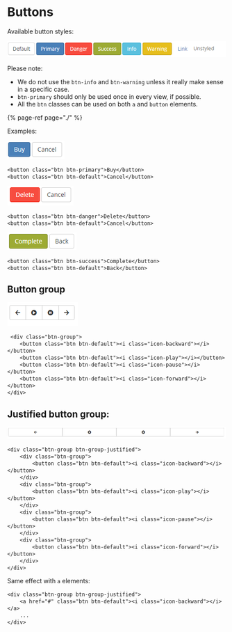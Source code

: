 # Buttons

Available button styles:

![Buttons.](../.gitbook/assets/buttons_overview.PNG)

Please note:

* We do not use the `btn-info` and `btn-warning` unless it really make sense in a specific case.
* `btn-primary` should only be used once in every view, if possible. 
* All the `btn` classes can be used on both `a` and `button` elements.

{% page-ref page="./" %}

Examples:

![Primary button.](../.gitbook/assets/buttons_primary.PNG)

```markup
<button class="btn btn-primary">Buy</button>
<button class="btn btn-default">Cancel</button>
```

![Danger button.](../.gitbook/assets/buttons_danger.PNG)

```markup
<button class="btn btn-danger">Delete</button>
<button class="btn btn-default">Cancel</button>
```

![Success button.](../.gitbook/assets/buttons_success.PNG)

```markup
<button class="btn btn-success">Complete</button>
<button class="btn btn-default">Back</button>
```

## Button group

![Four buttons grouped.](../.gitbook/assets/buttons_group.PNG)

```markup
 <div class="btn-group">
    <button class="btn btn-default"><i class="icon-backward"></i></button>
    <button class="btn btn-default"><i class="icon-play"></i></button>
    <button class="btn btn-default"><i class="icon-pause"></i></button>
    <button class="btn btn-default"><i class="icon-forward"></i></button>
</div>
```

## Justified button group:

![Four buttons grouped.](../.gitbook/assets/buttons_group-just.PNG)

```markup
<div class="btn-group btn-group-justified">
    <div class="btn-group">
        <button class="btn btn-default"><i class="icon-backward"></i></button>
    </div>
    <div class="btn-group">
        <button class="btn btn-default"><i class="icon-play"></i></button>
    </div>
    <div class="btn-group">
        <button class="btn btn-default"><i class="icon-pause"></i></button>
    </div>
    <div class="btn-group">
        <button class="btn btn-default"><i class="icon-forward"></i></button>
    </div>
</div>
```

Same effect with `a` elements:

```markup
<div class="btn-group btn-group-justified">
    <a href="#" class="btn btn-default"><i class="icon-backward"></i></a>
    ...
</div>
```

